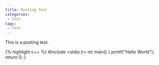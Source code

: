 ```yaml
---
title: Posting Test
categories:
 - Test
tags:
 - Test
---
```


This is a posting test.


{% highlight c++ %}
#include <stdio.h>
int main()
{
  printf("Hello World");
  return 0;
}
